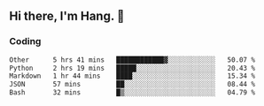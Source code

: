 ## Hi there, I'm Hang. 👋

### Coding

<!--START_SECTION:waka-->

```txt
Other      5 hrs 41 mins   ████████████▓░░░░░░░░░░░░   50.07 %
Python     2 hrs 19 mins   █████░░░░░░░░░░░░░░░░░░░░   20.43 %
Markdown   1 hr 44 mins    ████░░░░░░░░░░░░░░░░░░░░░   15.34 %
JSON       57 mins         ██░░░░░░░░░░░░░░░░░░░░░░░   08.44 %
Bash       32 mins         █▒░░░░░░░░░░░░░░░░░░░░░░░   04.79 %
```

<!--END_SECTION:waka-->
